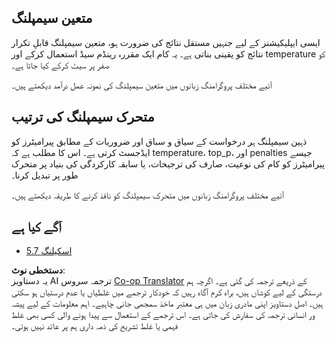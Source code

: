 <!--
CO_OP_TRANSLATOR_METADATA:
{
  "original_hash": "3cb0da3badd51d73ab78ebade2827d98",
  "translation_date": "2025-07-14T02:19:17+00:00",
  "source_file": "05-AdvancedTopics/mcp-sampling/README.md",
  "language_code": "ur"
}
-->
## متعین سیمپلنگ

ایسی ایپلیکیشنز کے لیے جنہیں مستقل نتائج کی ضرورت ہو، متعین سیمپلنگ قابلِ تکرار نتائج کو یقینی بناتی ہے۔ یہ کام ایک مقررہ رینڈم سیڈ استعمال کرکے اور temperature کو صفر پر سیٹ کرکے کیا جاتا ہے۔

آئیے مختلف پروگرامنگ زبانوں میں متعین سیمپلنگ کی نمونہ عمل درآمد دیکھتے ہیں۔

## متحرک سیمپلنگ کی ترتیب

ذہین سیمپلنگ ہر درخواست کے سیاق و سباق اور ضروریات کے مطابق پیرامیٹرز کو ایڈجسٹ کرتی ہے۔ اس کا مطلب ہے کہ temperature، top_p، اور penalties جیسے پیرامیٹرز کو کام کی نوعیت، صارف کی ترجیحات، یا سابقہ کارکردگی کی بنیاد پر متحرک طور پر تبدیل کرنا۔

آئیے مختلف پروگرامنگ زبانوں میں متحرک سیمپلنگ کو نافذ کرنے کا طریقہ دیکھتے ہیں۔

## آگے کیا ہے

- [5.7 اسکیلنگ](../mcp-scaling/README.md)

**دستخطی نوٹ**:  
یہ دستاویز AI ترجمہ سروس [Co-op Translator](https://github.com/Azure/co-op-translator) کے ذریعے ترجمہ کی گئی ہے۔ اگرچہ ہم درستگی کے لیے کوشاں ہیں، براہ کرم آگاہ رہیں کہ خودکار ترجمے میں غلطیاں یا عدم درستیاں ہو سکتی ہیں۔ اصل دستاویز اپنی مادری زبان میں ہی معتبر ماخذ سمجھی جانی چاہیے۔ اہم معلومات کے لیے پیشہ ور انسانی ترجمہ کی سفارش کی جاتی ہے۔ اس ترجمے کے استعمال سے پیدا ہونے والی کسی بھی غلط فہمی یا غلط تشریح کی ذمہ داری ہم پر عائد نہیں ہوتی۔
